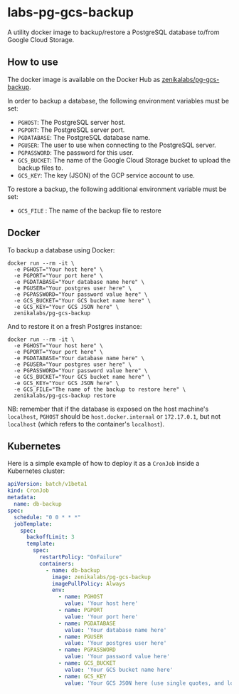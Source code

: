 # labs-pg-gcs-backup

A utility docker image to backup/restore a PostgreSQL database to/from Google Cloud Storage.

## How to use

The docker image is available on the Docker Hub
as [zenikalabs/pg-gcs-backup](https://hub.docker.com/r/zenikalabs/pg-gcs-backup).

In order to backup a database, the following environment variables must be set:

- `PGHOST`: The PostgreSQL server host.
- `PGPORT`: The PostgreSQL server port.
- `PGDATABASE`: The PostgreSQL database name.
- `PGUSER`: The user to use when connecting to the PostgreSQL server.
- `PGPASSWORD`: The password for this user.
- `GCS_BUCKET`: The name of the Google Cloud Storage bucket to upload the backup files to.
- `GCS_KEY`: The key (JSON) of the GCP service account to use.

To restore a backup, the following additional environment variable must be set:
- `GCS_FILE` : The name of the backup file to restore 

## Docker

To backup a database using Docker:
```shell
docker run --rm -it \
  -e PGHOST="Your host here" \
  -e PGPORT="Your port here" \
  -e PGDATABASE="Your database name here" \
  -e PGUSER="Your postgres user here" \
  -e PGPASSWORD="Your password value here" \
  -e GCS_BUCKET="Your GCS bucket name here" \
  -e GCS_KEY="Your GCS JSON here" \
  zenikalabs/pg-gcs-backup
```

And to restore it on a fresh Postgres instance:
```shell
docker run --rm -it \
  -e PGHOST="Your host here" \
  -e PGPORT="Your port here" \
  -e PGDATABASE="Your database name here" \
  -e PGUSER="Your postgres user here" \
  -e PGPASSWORD="Your password value here" \
  -e GCS_BUCKET="Your GCS bucket name here" \
  -e GCS_KEY="Your GCS JSON here" \
  -e GCS_FILE="The name of the backup to restore here" \
  zenikalabs/pg-gcs-backup restore
```

NB: remember that if the database is exposed on the host machine's `localhost`, `PGHOST` should be 
`host.docker.internal` or `172.17.0.1`, but not `localhost` (which refers to the container's `localhost`).

## Kubernetes

Here is a simple example of how to deploy it as a `CronJob` inside a Kubernetes cluster:

```yaml
apiVersion: batch/v1beta1
kind: CronJob
metadata:
  name: db-backup
spec:
  schedule: "0 0 * * *"
  jobTemplate:
    spec:
      backoffLimit: 3
      template:
        spec:
          restartPolicy: "OnFailure"
          containers:
            - name: db-backup
              image: zenikalabs/pg-gcs-backup
              imagePullPolicy: Always
              env:
                - name: PGHOST
                  value: 'Your host here'
                - name: PGPORT
                  value: 'Your port here'
                - name: PGDATABASE
                  value: 'Your database name here'
                - name: PGUSER
                  value: 'Your postgres user here'
                - name: PGPASSWORD
                  value: 'Your password value here'
                - name: GCS_BUCKET
                  value: 'Your GCS bucket name here'
                - name: GCS_KEY
                  value: 'Your GCS JSON here (use single quotes, and look into using a secret instead)'
```
